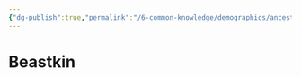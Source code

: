 ```yaml
---
{"dg-publish":true,"permalink":"/6-common-knowledge/demographics/ancestries/beastkin/beastkin/"}
---
```


# Beastkin

